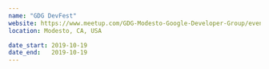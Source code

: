```yaml
---
name: "GDG DevFest"
website: https://www.meetup.com/GDG-Modesto-Google-Developer-Group/events/260757377
location: Modesto, CA, USA

date_start: 2019-10-19
date_end:   2019-10-19
---
```

